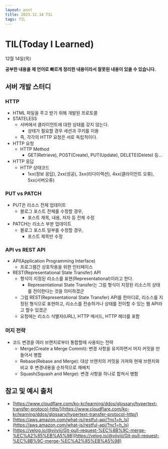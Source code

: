 ```yaml
---
layout: post
title: 2023.12.14 TIL
tags: TIL
---
```


# TIL(Today I Learned)

12월 14일(목)

**공부한 내용을 제 언어로 빠르게 정리한 내용이라서 잘못된 내용이 있을 수 있습니다.**

## 서버 개발 스터디

### HTTP
- HTML 파일을 주고 받기 위해 개발된 프로토콜
- STATELESS
    - 서버에서 클라이언트에 대한 상태를 갖지 않는다.
        - 상태가 필요할 경우 세션과 쿠키를 이용
    - 즉, 각각의 HTTP 요청은 서로 독립적이다. 
- HTTP 요청
    - HTTP Method
        - GET(Retrieve), POST(Create), PUT(Update), DELETE(Delete) 등...
- HTTP 응답
    - HTTP 상태코드
        - 1xx(정보 응답), 2xx(성공), 3xx(리다이렉션), 4xx(클라이언트 오류), 5xx(서버오류)
### PUT vs PATCH
- PUT은 리소스 전체 업데이트
    - 블로그 포스트 전체를 수정할 경우,
        - 포스트 제목, 내용, 저자 등 전체 수정
- PATCH는 리소스 부분 업데이트
    - 블로그 포스트 일부를 수정할 경우,
        - 포스트 제목만 수정
### API vs REST API
- API(Application Programming Interface)
    - 프로그램간 상호작용을 위한 인터페이스
- REST(Representational State Transfer) API
    - 형식이 지정된 리소스를 표현(Representational)이라고 한다.
        - Representational State Transfer는 그럼 형식이 지정된 리소스의 상태를 전이한다는 것을 의미하겠군
    - 그럼 REST(Representational State Transfer) API를 한마디로, 리소스를 지정된 형식으로 표현하고, 리소스를 전송하거나 상태를 전이할 수 있는 웹 API라고 할수 있겠군
    - 요청에는 리소스 식별자(URL), HTTP 메서드, HTTP 헤더를 포함

### 머지 전략
- 코드 변경을 여러 브랜치로부터 통합할때 사용되는 전략
    - Merge(Create a Merge Commit): 변경 사항을 유지하면서 머지 커밋을 만들어서 병합
    - Rebase(Rebase and Merge): 대상 브렌치의 커밋을 가져와 현재 브렌치와 비교 후 변경내용을 순차적으로 재배치
    - Squash(Squash and Merge): 변경 사항을 하나로 합쳐서 병함

## 참고 및 예시 출처
- [https://www.cloudflare.com/ko-kr/learning/ddos/glossary/hypertext-transfer-protocol-http/](https://www.cloudflare.com/ko-kr/learning/ddos/glossary/hypertext-transfer-protocol-http/)
- [https://aws.amazon.com/what-is/restful-api/?nc1=h_ls](https://aws.amazon.com/what-is/restful-api/?nc1=h_ls)
- [https://velog.io/@viiviii/Git-pull-request-%EC%8B%9C-merge-%EC%A2%85%EB%A5%98](https://velog.io/@viiviii/Git-pull-request-%EC%8B%9C-merge-%EC%A2%85%EB%A5%98)